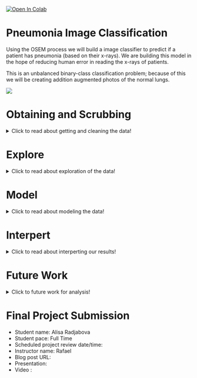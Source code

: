 
<a href="https://colab.research.google.com/github/aradjabova/dsc-mod-4-project-v2-1-online-ds-ft-120919/blob/master/ReadME.ipynb" target="_parent"><img src="https://colab.research.google.com/assets/colab-badge.svg" alt="Open In Colab"/></a>


# Pneumonia Image Classification

Using the OSEM process we will build a image classifier to predict if a patient has pneumonia (based on their x-rays). We are building this model in the hope of reducing human error in reading the x-rays of patients. 

This is an unbalanced binary-class classification problem; because of this we will be creating addition augmented photos of the normal lungs.


  <img  src="https://drive.google.com/uc?id=1QyT6dlq-Ikn1JWKg13c-Ybobk7M4ZLva">





# Obtaining and Scrubbing
<details>
  <summary>Click to read about getting and cleaning the data! </summary>
  
  ## Obtaining
  * We have gathered the data from https://www.kaggle.com/paultimothymooney/chest-xray-pneumonia
     
     
  ## Scrubbing
  * We have used several different methods to clean the data:
      1. Missing data:
          * There was plenty of missing data in this dataset;
          * Meaning that there were many Pneumonia x-rays and almost 1/3 the amount of normal x-rays
      2. Dealing with Missing Data
        * In order to combat the missing data; we created additional random images of the normal xrays that were augmented.
        Each randomly selected images was altered into 20 different images with different zoom, shear, rotation, flips and etc. 
      4. Dataset:
          * Once the training data was balanced we were created dataframes for easy readibility


<img  src="https://drive.google.com/uc?id=1jqChtIUCcGFLTPwoE2A2WG5oi520Lb3v">


</details>  


# Explore
<details>
  <summary>Click to read about exploration of the data! </summary>
  
  ## Exploring
  * While exploring the data, there are some extremely difficult differences between the normal and pneumonia x-rays that would be hard to see
  * To get a better understanding of the different images of the xrays, we opened a few of each of the normal and pneumonia x-rays.
  
Normal
  <img style="float: left;" src="https://drive.google.com/uc?id=1UJmM4bXrfxVIXlo1htkAOFqAhgTUjHdt" >

Pneumonia
  <img style="float: left;" src="https://drive.google.com/uc?id=1C078gPhXNM7G-L7-yU3j2WYB_D3Mp0LK" >
  
  
  
  <p>
    
  For a better visualization of the differnt x-rays (the augmented ones and the original ones), we can look at the below graphs that show a variety of each of the targets

  Normal
  <img style="float: left;" src="https://drive.google.com/uc?id=1UBfxI6QUzpKtAyDwmS74ReXidUZEef_O" >
   


   Pneumonia
   <img style="float: left;" src="https://drive.google.com/uc?id=10YVEs7lESRiCjJHNAsWCbzFkqNl1t86e" >




   As you can see, the augmented images are also present in our normal x-rays. These images allow the model to train equally and intensively on the variety of the normal x-rays with the pnemonia ones.
   </p>
  
     
        
        
</details>




# Model
<details>
  <summary>Click to read about modeling the data! </summary>
  
  ## Modeling
  To model our data effectively; we created a image classifier with many layers.

   <img style="float: center;" src="https://drive.google.com/uc?id=1C0Ibf3Tc8V0-KOCrhDc1niSvJV5cyZK8" >


  * Conv2D 

    * Scans the image and takes each pixel value in a 3x3 (or 4x4, depends on setting) part and multiplies it by a certain weight, adds the numbers and uses that number as the value of the output image of that pixel
    * Depending on the weights, the output image can be blurred, brighter, darker, etc. (basicallu, slight photoshop)

  * MaxPooling2
    * Resizes the output image
    * Takes 2x2 area of a image and chooses the max value in each area
    * Shrinks the image by a factor of two
    * After shrinking usually the images are used for additional filters (Conv2D) in order to train on smaller scales to find more patterns
  
  * Flatten
    * Because we will be using Dense next, we need to use Flatten to reduce the number of dimensions to one dimension
  
  * Dense
    * Dense layers are hidden layers that use different acitvation functions to find the weights of each parameter of the image in order to appropriately learn the images

  * Dropout
    * Usually set to 40%, which means that 40% of the parameters that go into the Dropout are set to zero,
    * This helps the model not overfit

This leads us to having 823,000 differnt parameters that our model is using and going throught in order to train on the images.
  

</details>  
  



# Interpert
<details>
  <summary>Click to read about interperting our results! </summary>
  
  ## Interpreting the results
  * The way to interpret the results, is by reviewing the confusion matrices and classification report and the accuracy and loss of the models.. 



<img style="float: left;" src="https://drive.google.com/uc?id=1cOz9oe9N0vCfpvacObvwQMIExrOIrm4r" >
  * The accuracy plots show the accuracy of the model as it is training. It shows the accuracy for the training data for every epoch, as well as the accuracy during the validation steps (which is the test data)
  

  * The loss plots show the los of the model as it is training. It shows the loss for the training data for every epoch, as well as the loss during the validation steps (which is the test data)
  <img style="float: left;" src="https://drive.google.com/uc?id=1-QGPyNwwubHz8UAmyNnaNn7lp5QfIe7P" >



  * The confusion matrices tells us how well the model performed on the test data by showing us the results of the classification. It shows the number of correct and the number of incorrect classifications
  <img style="float: left;" src="https://drive.google.com/uc?id=1uBVhuLttDoT6xEFvs3v_foNuSAxGZl0y" >
    
    
    * As you can see there the diagonal boxes (from left to right) show the true positive predictions (meaning that the model predicted them and it was correct).
    * As shown, there are more x-rays that are predicted as pneumonia instead of normal. 
    * This is benefical because in regards to the cost and the integrity of this problem, it is better for the model to predict pnemonia for patients to get more test, in order to minimize the loss of life or health





</details>  



# Future Work
<details>
  <summary> Click to future work for analysis! </summary>
  
  ## Future work for Pneumonia X-Rays
  
  * Obtain more normal x-rays  in order for the models to train better and become more accurate.
  * Create deeper models with more layer that can handle learning for longer periods of time and be more accurate

</details>




# Final Project Submission

* Student name: Alisa Radjabova
* Student pace: Full Time
* Scheduled project review date/time: 
* Instructor name: Rafael
* Blog post URL: 
* Presentation: 
* Video : 


